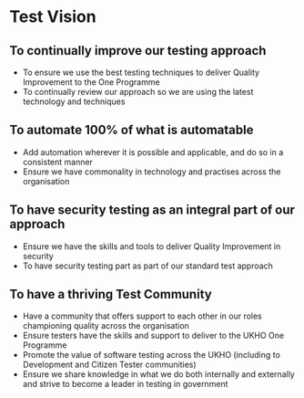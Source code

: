 # Test Vision

## To continually improve our testing approach

* To ensure we use the best testing techniques to deliver Quality Improvement to the One Programme
* To continually review our approach so we are using the latest technology and techniques

## To automate 100% of what is automatable

* Add automation wherever it is possible and applicable, and do so in a consistent manner
* Ensure we have commonality in technology and practises across the organisation

## To have security testing as an integral part of our approach

* Ensure we have the skills and tools to deliver Quality Improvement in security
* To have security testing part as part of our standard test approach

## To have a thriving Test Community

* Have a community that offers support to each other in our roles championing quality across the organisation
* Ensure testers have the skills and support to deliver to the UKHO One Programme
* Promote the value of software testing across the UKHO (including to Development and Citizen Tester communities)
* Ensure we share knowledge in what we do both internally and externally and strive to become a leader in testing in government

